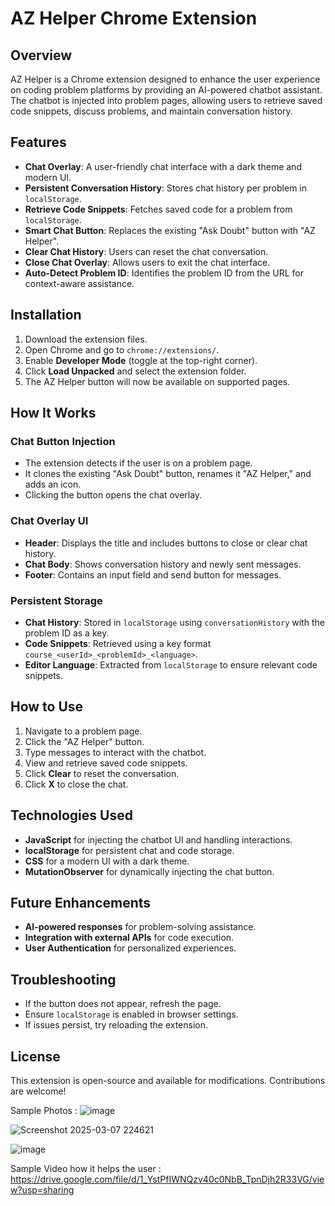 # AZ Helper Chrome Extension

## Overview
AZ Helper is a Chrome extension designed to enhance the user experience on coding problem platforms by providing an AI-powered chatbot assistant. The chatbot is injected into problem pages, allowing users to retrieve saved code snippets, discuss problems, and maintain conversation history.

## Features
- **Chat Overlay**: A user-friendly chat interface with a dark theme and modern UI.
- **Persistent Conversation History**: Stores chat history per problem in `localStorage`.
- **Retrieve Code Snippets**: Fetches saved code for a problem from `localStorage`.
- **Smart Chat Button**: Replaces the existing "Ask Doubt" button with "AZ Helper".
- **Clear Chat History**: Users can reset the chat conversation.
- **Close Chat Overlay**: Allows users to exit the chat interface.
- **Auto-Detect Problem ID**: Identifies the problem ID from the URL for context-aware assistance.

## Installation
1. Download the extension files.
2. Open Chrome and go to `chrome://extensions/`.
3. Enable **Developer Mode** (toggle at the top-right corner).
4. Click **Load Unpacked** and select the extension folder.
5. The AZ Helper button will now be available on supported pages.

## How It Works
### **Chat Button Injection**
- The extension detects if the user is on a problem page.
- It clones the existing "Ask Doubt" button, renames it "AZ Helper," and adds an icon.
- Clicking the button opens the chat overlay.

### **Chat Overlay UI**
- **Header**: Displays the title and includes buttons to close or clear chat history.
- **Chat Body**: Shows conversation history and newly sent messages.
- **Footer**: Contains an input field and send button for messages.

### **Persistent Storage**
- **Chat History**: Stored in `localStorage` using `conversationHistory` with the problem ID as a key.
- **Code Snippets**: Retrieved using a key format `course_<userId>_<problemId>_<language>`.
- **Editor Language**: Extracted from `localStorage` to ensure relevant code snippets.

## How to Use
1. Navigate to a problem page.
2. Click the "AZ Helper" button.
3. Type messages to interact with the chatbot.
4. View and retrieve saved code snippets.
5. Click **Clear** to reset the conversation.
6. Click **X** to close the chat.

## Technologies Used
- **JavaScript** for injecting the chatbot UI and handling interactions.
- **localStorage** for persistent chat and code storage.
- **CSS** for a modern UI with a dark theme.
- **MutationObserver** for dynamically injecting the chat button.

## Future Enhancements
- **AI-powered responses** for problem-solving assistance.
- **Integration with external APIs** for code execution.
- **User Authentication** for personalized experiences.

## Troubleshooting
- If the button does not appear, refresh the page.
- Ensure `localStorage` is enabled in browser settings.
- If issues persist, try reloading the extension.

## License
This extension is open-source and available for modifications. Contributions are welcome!


Sample Photos :
![image](https://github.com/user-attachments/assets/86bbf05e-f274-48a2-a763-9f669cb58f74)

![Screenshot 2025-03-07 224621](https://github.com/user-attachments/assets/6cbe21e5-6266-400a-880d-092cfc330f73)

![image](https://github.com/user-attachments/assets/8f3bf55f-61dd-4d38-8a33-35b9b500832c)

Sample Video how it helps the user : https://drive.google.com/file/d/1_YstPfIWNQzv40c0NbB_TpnDjh2R33VG/view?usp=sharing
